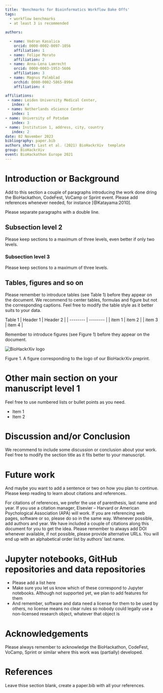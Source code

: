 ```yaml
---
title: 'Benchmarks for Bioinformatics Workflow Bake Offs'
tags:
  - workflow benchmarks
  - at least 3 is recommended
  
authors:
  
  - name: Vedran Kasalica
    orcid: 0000-0002-0097-1056
    affiliation: 1
  - name: Felipe Morato 
    affiliation: 2
  - name: Anna-Lena Lamrecht
    orcid: 0000-0003-1953-5606
    affiliation: 3
  - name: Magnus Palmblad
    orchid: 0000-0002-5865-8994
    affiliation: 4

affiliations:
 - name: Leiden University Medical Center, 
   index: 4
 - name: Netherlands eScience Center
   index: 1
- name: University of Potsdam
   index: 3
- name: Institution 1, address, city, country
   index: 2
date: 02 November 2023
bibliography: paper.bib
authors_short: Last et al. (2021) BioHackrXiv  template
group: BioHackrXiv
event: BioHackathon Europe 2021
---
```


# Introduction or Background

Add to this section a couple of paragraphs introducing the work done dring the BioHackathon, CodeFest, VoCamp or Sprint event. Please add references whenever needed, for instance [@Katayama:2010].

Please separate paragraphs with a double line.

## Subsection level 2

Please keep sections to a maximum of three levels, even better if only two levels.

### Subsection level 3

Please keep sections to a maximum of three levels.

## Tables, figures and so on

Please remember to introduce tables (see Table 1) before they appear on the document. We recommend to center tables, formulas and figure but not the corresponding captions. Feel free to modify the table style as it better suits to your data.

Table 1
| Header 1 | Header 2 |
| -------- | -------- |
| item 1 | item 2 |
| item 3 | item 4 |

Remember to introduce figures (see Figure 1) before they appear on the document. 

![BioHackrXiv logo](./biohackrxiv.png)
 
Figure 1. A figure corresponding to the logo of our BioHackrXiv preprint.

# Other main section on your manuscript level 1

Feel free to use numbered lists or bullet points as you need.
* Item 1
* Item 2

# Discussion and/or Conclusion

We recommend to include some discussion or conclusion about your work. Feel free to modify the section title as it fits better to your manuscript.

# Future work

And maybe you want to add a sentence or two on how you plan to continue. Please keep reading to learn about citations and references.

For citations of references, we prefer the use of parenthesis, last name and year. If you use a citation manager, Elsevier – Harvard or American Psychological Association (APA) will work. If you are referencing web pages, software or so, please do so in the same way. Whenever possible, add authors and year. We have included a couple of citations along this document for you to get the idea. Please remember to always add DOI whenever available, if not possible, please provide alternative URLs. You will end up with an alphabetical order list by authors’ last name.

# Jupyter notebooks, GitHub repositories and data repositories

* Please add a list here
* Make sure you let us know which of these correspond to Jupyter notebooks. Although not supported yet, we plan to add features for them
* And remember, software and data need a license for them to be used by others, no license means no clear rules so nobody could legally use a non-licensed research object, whatever that object is

# Acknowledgements
Please always remember to acknowledge the BioHackathon, CodeFest, VoCamp, Sprint or similar where this work was (partially) developed.

# References

Leave thise section blank, create a paper.bib with all your references.
